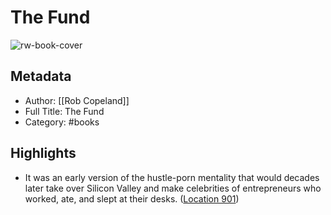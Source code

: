 # The Fund

![rw-book-cover](https://m.media-amazon.com/images/I/91Bei+ZuTcL._SY160.jpg)

## Metadata
- Author: [[Rob Copeland]]
- Full Title: The Fund
- Category: #books

## Highlights
- It was an early version of the hustle-porn mentality that would decades later take over Silicon Valley and make celebrities of entrepreneurs who worked, ate, and slept at their desks. ([Location 901](https://readwise.io/to_kindle?action=open&asin=B0BST4LN26&location=901))
